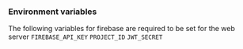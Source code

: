 ### Environment variables 

The following variables for firebase are required to be set for the web server 
 `FIREBASE_API_KEY`
 `PROJECT_ID`
 `JWT_SECRET`
